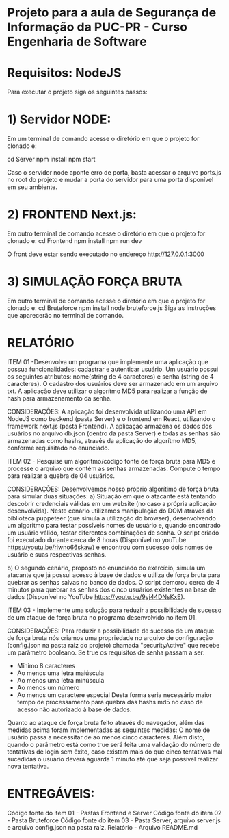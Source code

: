 # Projeto para a aula de Segurança de Informação da PUC-PR - Curso Engenharia de Software

# Requisitos: NodeJS

Para executar o projeto siga os seguintes passos:

# 1) Servidor NODE:

Em um terminal de comando acesse o diretório em que o projeto for clonado e:

  cd Server
  npm install
  npm start

Caso o servidor node aponte erro de porta, basta acessar o arquivo ports.js no root do projeto e mudar a porta do servidor para uma porta disponível em seu ambiente.

# 2) FRONTEND Next.js:
Em outro terminal de comando acesse o diretório em que o projeto for clonado e:
  cd Frontend
  npm install
  npm run dev
  
O front deve estar sendo executado no endereço http://127.0.0.1:3000

# 3) SIMULAÇÃO FORÇA BRUTA
Em outro terminal de comando acesse o diretório em que o projeto for clonado e:
  cd Bruteforce
  npm install
  node bruteforce.js
  Siga as instruções que aparecerão no terminal de comando.


# RELATÓRIO
ITEM 01 -Desenvolva um programa que implemente uma aplicação que possua funcionalidades: cadastrar e autenticar usuário. Um usuário possui os seguintes atributos: nome(string de 4 caracteres) e senha (string de 4 caracteres). O cadastro dos usuários deve ser armazenado em um arquivo txt. A aplicação deve utilizar o algorítmo MD5 para realizar a função de hash para armazenamento da senha.

CONSIDERAÇÕES: A aplicação foi desenvolvida utilizando uma API em NodeJS como backend (pasta Server) e o frontend em React, utilizando o framework next.js (pasta Frontend). A aplicação armazena os dados dos usuários no arquivo db.json (dentro da pasta Server) e todas as senhas são armazenadas como hashs, através da aplicação do algorítmo MD5, conforme requisitado no enunciado.

ITEM 02 - Pesquise um algorítmo/código fonte de força bruta para MD5 e processe o arquivo que contém as senhas armazenadas. Compute o tempo para realizar a quebra de 04 usuários.

CONSIDERAÇÕES: Desenvolvemos nosso próprio algorítimo de força bruta para simular duas situações: 
a) Situação em que o atacante está tentando descobrir credenciais válidas em um website (no caso a própria aplicação desenvolvida). Neste cenário utilizamos manipulação do DOM através da biblioteca puppeteer (que simula a utilização do browser), desenvolvendo um algoritmo para testar possíveis nomes de usuário e, quando encontrado um usuário válido, testar diferentes combinações de senha.
O script criado foi executado durante cerca de 8 horas (Disponível no youTube https://youtu.be/riwno66skaw) e encontrou com sucesso dois nomes de usuário e suas respectivas senhas.

b) O segundo cenário, proposto no enunciado do exercício, simula um atacante que já possui acesso à base de dados e utiliza de força bruta para quebrar as senhas salvas no banco de dados. O script demorou cerca de 4 minutos para quebrar as senhas dos cinco usuários existentes na base de dados (Disponível no YouTube https://youtu.be/9yj44DNsKxE).

ITEM 03 - Implemente uma solução para reduzir a possibilidade de sucesso de um ataque de força bruta no programa desenvolvido no item 01.

CONSIDERAÇÕES: Para reduzir a possibilidade de sucesso de um ataque de força bruta nós criamos uma propriedade no arquivo de configuração (config.json na pasta raiz do projeto) chamada "securityActive" que recebe um parâmetro booleano. Se true os requisitos de senha passam a ser:
- Mínimo 8 caracteres
- Ao menos uma letra maiúscula
- Ao menos uma letra minúscula
- Ao menos um número
- Ao menos um caractere especial
Desta forma seria necessário maior tempo de processamento para quebra das hashs md5 no caso de acesso não autorizado à base de dados.

Quanto ao ataque de força bruta feito através do navegador, além das medidas acima foram implementadas as seguintes medidas:
O nome de usuário passa a necessitar de ao menos cinco caracteres.
Além disto, quando o parâmetro está como true será feita uma validação do número de tentativas de login sem êxito, caso existam mais do que cinco tentativas mal sucedidas o usuário deverá aguarda 1 minuto até que seja possível realizar nova tentativa.


# ENTREGÁVEIS:
Código fonte do item 01 - Pastas Frontend e Server
Código fonte do item 02 - Pasta Bruteforce
Código fonte do item 03 - Pasta Server, arquivo server.js e arquivo config.json na pasta raíz.
Relatório - Arquivo README.md

